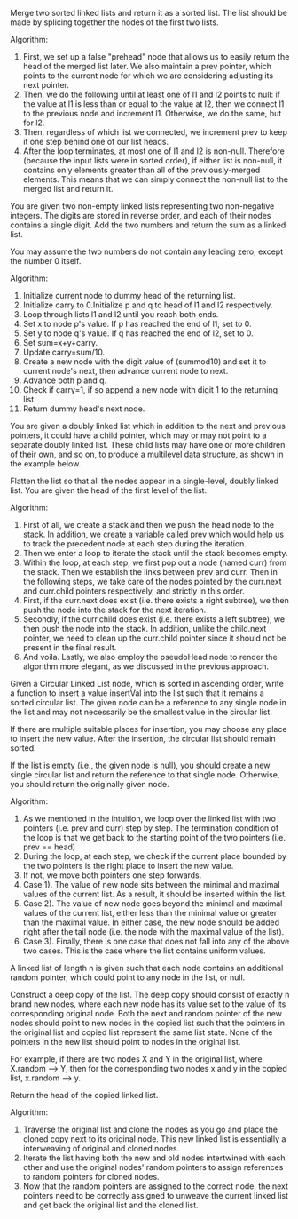 Merge two sorted linked lists and return it as a sorted list. The list should be made by splicing together the nodes of the first two lists.

Algorithm:
1. First, we set up a false "prehead" node that allows us to easily return the head of the merged list later. We also maintain a prev pointer, which points to the current node for which we are considering adjusting its next pointer.
2. Then, we do the following until at least one of l1 and l2 points to null: if the value at l1 is less than or equal to the value at l2, then we connect l1 to the previous node and increment l1. Otherwise, we do the same, but for l2.
3. Then, regardless of which list we connected, we increment prev to keep it one step behind one of our list heads.
4. After the loop terminates, at most one of l1 and l2 is non-null. Therefore (because the input lists were in sorted order), if either list is non-null, it contains only elements greater than all of the previously-merged elements. This means that we can simply connect the non-null list to the merged list and return it.

You are given two non-empty linked lists representing two non-negative integers. The digits are stored in reverse order, and each of their nodes contains a single digit. Add the two numbers and return the sum as a linked list.

You may assume the two numbers do not contain any leading zero, except the number 0 itself.

Algorithm:
1. Initialize current node to dummy head of the returning list.
2. Initialize carry to 0.Initialize p and q to head of l1 and l2 respectively.
3. Loop through lists l1 and l2 until you reach both ends.
4. Set x to node p's value. If p has reached the end of l1, set to 0.
5. Set y to node q's value. If q has reached the end of l2, set to 0.
6. Set sum=x+y+carry.
7. Update carry=sum/10.
8. Create a new node with the digit value of (summod10) and set it to current node's next, then advance current node to next.
9. Advance both p and q.
10. Check if carry=1, if so append a new node with digit 1 to the returning list.
11. Return dummy head's next node.

You are given a doubly linked list which in addition to the next and previous pointers, it could have a child pointer, which may or may not point to a separate doubly linked list. These child lists may have one or more children of their own, and so on, to produce a multilevel data structure, as shown in the example below.

Flatten the list so that all the nodes appear in a single-level, doubly linked list. You are given the head of the first level of the list.

Algorithm:
1. First of all, we create a stack and then we push the head node to the stack. In addition, we create a variable called prev which would help us to track the precedent node at each step during the iteration.
2. Then we enter a loop to iterate the stack until the stack becomes empty.
3. Within the loop, at each step, we first pop out a node (named curr) from the stack. Then we establish the links between prev and curr. Then in the following steps, we take care of the nodes pointed by the curr.next and curr.child pointers respectively, and strictly in this order.
4. First, if the curr.next does exist (i.e. there exists a right subtree), we then push the node into the stack for the next iteration.
5. Secondly, if the curr.child does exist (i.e. there exists a left subtree), we then push the node into the stack. In addition, unlike the child.next pointer, we need to clean up the curr.child pointer since it should not be present in the final result.
6. And voila. Lastly, we also employ the pseudoHead node to render the algorithm more elegant, as we discussed in the previous approach.

Given a Circular Linked List node, which is sorted in ascending order, write a function to insert a value insertVal into the list such that it remains a sorted circular list. The given node can be a reference to any single node in the list and may not necessarily be the smallest value in the circular list.

If there are multiple suitable places for insertion, you may choose any place to insert the new value. After the insertion, the circular list should remain sorted.

If the list is empty (i.e., the given node is null), you should create a new single circular list and return the reference to that single node. Otherwise, you should return the originally given node.

Algorithm:
1. As we mentioned in the intuition, we loop over the linked list with two pointers (i.e. prev and curr) step by step. The termination condition of the loop is that we get back to the starting point of the two pointers (i.e. prev == head)
2. During the loop, at each step, we check if the current place bounded by the two pointers is the right place to insert the new value.
3. If not, we move both pointers one step forwards.
4. Case 1). The value of new node sits between the minimal and maximal values of the current list. As a result, it should be inserted within the list.
5. Case 2). The value of new node goes beyond the minimal and maximal values of the current list, either less than the minimal value or greater than the maximal value. In either case, the new node should be added right after the tail node (i.e. the node with the maximal value of the list).
6. Case 3). Finally, there is one case that does not fall into any of the above two cases. This is the case where the list contains uniform values.

A linked list of length n is given such that each node contains an additional random pointer, which could point to any node in the list, or null.

Construct a deep copy of the list. The deep copy should consist of exactly n brand new nodes, where each new node has its value set to the value of its corresponding original node. Both the next and random pointer of the new nodes should point to new nodes in the copied list such that the pointers in the original list and copied list represent the same list state. None of the pointers in the new list should point to nodes in the original list.

For example, if there are two nodes X and Y in the original list, where X.random --> Y, then for the corresponding two nodes x and y in the copied list, x.random --> y.

Return the head of the copied linked list.

Algorithm:
1. Traverse the original list and clone the nodes as you go and place the cloned copy next to its original node. This new linked list is essentially a interweaving of original and cloned nodes.
2. Iterate the list having both the new and old nodes intertwined with each other and use the original nodes' random pointers to assign references to random pointers for cloned nodes. 
3. Now that the random pointers are assigned to the correct node, the next pointers need to be correctly assigned to unweave the current linked list and get back the original list and the cloned list.
